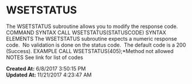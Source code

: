 # WSETSTATUS

The WSETSTATUS subroutine allows you to modify the response code. COMMAND SYNTAX CALL WSETSTATUS(STATUSCODE) SYNTAX ELEMENTS The WSETSTATUS subroutine expects a numeric response code.  No validation is done on the status code.  The default code is a 200 (Success). EXAMPLE CALL WSETSTATUS(405);*Method not allowed NOTES See link for list of codes  

**Created At:** 6/8/2017 3:50:15 PM  
**Updated At:** 11/21/2017 4:23:47 AM  

